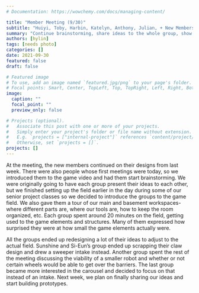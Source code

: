 ```yaml
---
# Documentation: https://wowchemy.com/docs/managing-content/

title: "Member Meeting (9/30)"
subtitle: "Huiyi, Toby, Harbin, Katelyn, Anthony, Julian, + New Members "
summary: "Continue brainstorming, share ideas to the whole group, show new members the field and workshop space"
authors: [hylin]
tags: [needs photo]
categories: []
date: 2021-09-30
featured: false
draft: false

# Featured image
# To use, add an image named `featured.jpg/png` to your page's folder.
# Focal points: Smart, Center, TopLeft, Top, TopRight, Left, Right, BottomLeft, Bottom, BottomRight.
image:
  caption: ""
  focal_point: ""
  preview_only: false

# Projects (optional).
#   Associate this post with one or more of your projects.
#   Simply enter your project's folder or file name without extension.
#   E.g. `projects = ["internal-project"]` references `content/project/deep-learning/index.md`.
#   Otherwise, set `projects = []`.
projects: []
---
```

At the meeting, the new members continued on their designs from last week. There were also people whose first meetings were today, so we introduced them to the game video and had them start brainstorming. We were originally going to have each group present their ideas to each other, but we finished setting up the field earlier in the day during some of our senior project classes so we decided to introduce the groups to the game field. We also gave them a tour of our main and basement workspaces-where different parts are, where our tools are, how to keep the room organized, etc. Each group spent around 20 minutes on the field, getting used to the game elements and structures. Many of them expressed how surprised they were at how small the game elements actually were. 

All the groups ended up redesigning a lot of their ideas to adjust to the actual field. Sunshine and Si-Eun’s group ended up scrapping their claw design and drew a sweeper intake instead. Another group spent the rest of the meeting discussing the viability of a smaller robot and whether or not certain wheels would be able to get over the barriers. The last group became more interested in the carousel and decided to focus on that instead of an intake. Next week, we plan on finally sharing our ideas and start building prototypes. 